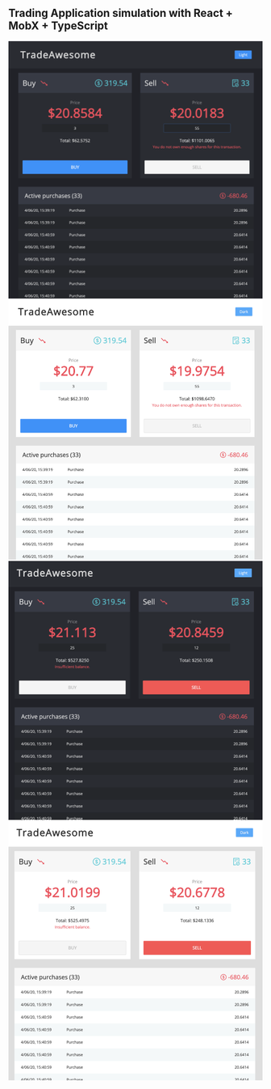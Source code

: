 ## Trading Application simulation with React + MobX + TypeScript

![dark_theme](./demo/dark.png)
![light_theme](./demo/light.png)
![dark_theme2](./demo/dark2.png)
![light_theme2](./demo/light2.png)
